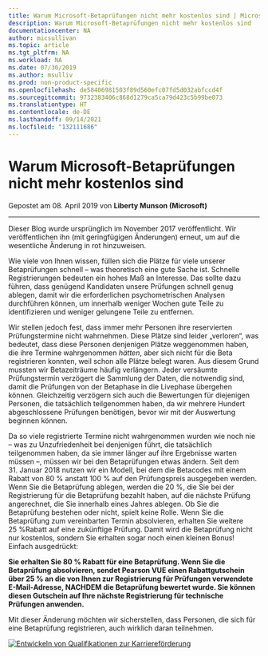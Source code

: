 ```yaml
---
title: Warum Microsoft-Betaprüfungen nicht mehr kostenlos sind | Microsoft-Dokumentation
description: Warum Microsoft-Betaprüfungen nicht mehr kostenlos sind
documentationcenter: NA
author: micsullivan
ms.topic: article
ms.tgt_pltfrm: NA
ms.workload: NA
ms.date: 07/30/2019
ms.author: msulliv
ms.prod: non-product-specific
ms.openlocfilehash: de58406981503f89d560efc07fd5d032abfccd4f
ms.sourcegitcommit: 9732383406c868d1279ca5ca79d423c5b99be073
ms.translationtype: HT
ms.contentlocale: de-DE
ms.lasthandoff: 09/14/2021
ms.locfileid: "132111686"
---
```

# <a name="why-microsoft-beta-exams-are-no-longer-free"></a>Warum Microsoft-Betaprüfungen nicht mehr kostenlos sind

Gepostet am 08. April 2019 von **Liberty Munson (Microsoft)**

___

Dieser Blog wurde ursprünglich im November 2017 veröffentlicht. Wir veröffentlichen ihn (mit geringfügigen Änderungen) erneut, um auf die wesentliche Änderung in rot hinzuweisen.

Wie viele von Ihnen wissen, füllen sich die Plätze für viele unserer Betaprüfungen schnell – was theoretisch eine gute Sache ist. Schnelle Registrierungen bedeuten ein hohes Maß an Interesse. Das sollte dazu führen, dass genügend Kandidaten unsere Prüfungen schnell genug ablegen, damit wir die erforderlichen psychometrischen Analysen durchführen können, um innerhalb weniger Wochen gute Teile zu identifizieren und weniger gelungene Teile zu entfernen.

Wir stellen jedoch fest, dass immer mehr Personen ihre reservierten Prüfungstermine nicht wahrnehmen. Diese Plätze sind leider „verloren“, was bedeutet, dass diese Personen denjenigen Plätze weggenommen haben, die ihre Termine wahrgenommen *hätten*, aber sich nicht für die Beta registrieren konnten, weil schon alle Plätze belegt waren. Aus diesem Grund mussten wir Betazeiträume häufig verlängern. Jeder versäumte Prüfungstermin verzögert die Sammlung der Daten, die notwendig sind, damit die Prüfungen von der Betaphase in die Livephase übergehen können. Gleichzeitig verzögern sich auch die Bewertungen für diejenigen Personen, die tatsächlich teilgenommen haben, da wir mehrere Hundert abgeschlossene Prüfungen benötigen, bevor wir mit der Auswertung beginnen können.

Da so viele registrierte Termine nicht wahrgenommen wurden wie noch nie – was zu Unzufriedenheit bei denjenigen führt, die tatsächlich teilgenommen haben, da sie immer länger auf ihre Ergebnisse warten müssen –, müssen wir bei den Betaprüfungen etwas ändern. Seit dem 31. Januar 2018 nutzen wir ein Modell, bei dem die Betacodes mit einem Rabatt von 80 % anstatt 100 % auf den Prüfungspreis ausgegeben werden. Wenn Sie die Betaprüfung ablegen, werden die 20 %, die Sie bei der Registrierung für die Betaprüfung bezahlt haben, auf die nächste Prüfung angerechnet, die Sie innerhalb eines Jahres ablegen. Ob Sie die Betaprüfung bestehen oder nicht, spielt keine Rolle. Wenn Sie die Betaprüfung zum vereinbarten Termin absolvieren, erhalten Sie weitere 25 %Rabatt auf eine zukünftige Prüfung. Damit wird die Betaprüfung nicht nur kostenlos, sondern Sie erhalten sogar noch einen kleinen Bonus! Einfach ausgedrückt:

**Sie erhalten Sie 80 % Rabatt für eine Betaprüfung. Wenn Sie die Betaprüfung absolvieren, sendet Pearson VUE einen Rabattgutschein über 25 % an die von Ihnen zur Registrierung für Prüfungen verwendete E-Mail-Adresse, NACHDEM die Betaprüfung bewertet wurde. Sie können diesen Gutschein auf Ihre nächste Registrierung für technische Prüfungen anwenden.**

Mit dieser Änderung möchten wir sicherstellen, dass Personen, die sich für eine Betaprüfung registrieren, auch wirklich daran teilnehmen.


[![Entwickeln von Qualifikationen zur Karriereförderung](images/microsoft-certified-banner.png)](https://www.microsoft.com/learning/azure-training-certification.aspx?WT.icid=mva_bnr_lexawareness_usen_asi_rightrail_oct2017)